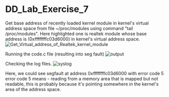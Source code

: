 # DD_Lab_Exercise_7

Get base address of recently loaded kernel module in kernel's virtual address space from file ~/proc/modules using command "tail /proc/modules".
Here highlighted one is realtek module whose base address is (0xffffffffc03d6000) in kernel's virtual address space.
![Get_Virtual_address_of_Realtek_kernel_module](https://user-images.githubusercontent.com/35663501/113764837-208d6700-9739-11eb-9aae-31900abf2521.png)

Running the code.c file (resulting into seg fault)
![output](https://user-images.githubusercontent.com/35663501/113765343-c345e580-9739-11eb-9ca8-f44658cbd155.png)

Checking the log files.
![syslog](https://user-images.githubusercontent.com/35663501/113765429-deb0f080-9739-11eb-8fe5-a2f0593b409a.png)

Here, we could see segfault at address 0xffffffffc03d6000 with error code 5
error code 5 means - reading from a memory area that is mapped but not readable, this is probably because it's pointing somewhere in the kernel's area of the address space.

